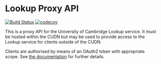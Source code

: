 # Lookup Proxy API

[![Build
Status](https://travis-ci.org/uisautomation/lookupproxy.svg?branch=master)](https://travis-ci.org/uisautomation/lookupproxy)
[![codecov](https://codecov.io/gh/uisautomation/lookupproxy/branch/master/graph/badge.svg)](https://codecov.io/gh/uisautomation/lookupproxy)

This is a proxy API for the University of Cambridge Lookup service. It must be
hosted within the CUDN but may be used to provide access to the Lookup service
for clients outside of the CUDN.

Clients are authorised by means of an OAuth2 token with appropriate scope. See
[the documentation](https://uisautomation.github.io/lookupproxy) for further
details.
